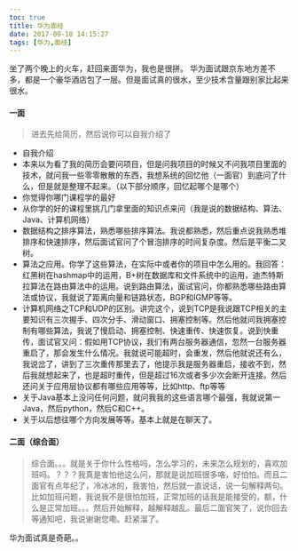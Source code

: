 ```yaml
---
toc: true
title: 华为面经
date: 2017-09-18 14:15:27
tags: [华为,面经]
---
```



  坐了两个晚上的火车，赶回来面华为，我也是很拼。
  华为面试跟京东地方差不多，都是一个豪华酒店包了一层。但是面试真的很水，至少技术含量跟别家比起来很水。
<!--more-->
#### 一面
> 进去先给简历，然后说你可以自我介绍了 
- 自我介绍
- 本来以为看了我的简历会要问项目，但是问我项目的时候又不问我项目里面的技术，就问我一些零零散散的东西，我想系统的回忆他（一面官）到底问了什么，但是就是整理不起来。（以下部分顺序，回忆起哪个是哪个）
- 你觉得你哪门课程学的最好
- 从你学的好的课程里挑几门拿里面的知识点来问（我是说的数据结构、算法、Java、计算机网络）
- 数据结构之排序算法，熟悉哪些排序算法。我说都熟悉，然后重点说我熟悉堆排序和快速排序，然后面试官问了个冒泡排序的时间复杂度。然后是平衡二叉树。
- 算法之应用。你学了这些算法，在实际中或者你的项目中怎么用的。我回答：红黑树在hashmap中的运用，B+树在数据库和文件系统中的运用，迪杰特斯拉算法在路由算法中的运用。说到路由算法，面试官问，你都熟悉哪些路由算法或协议，我就说了距离向量和链路状态，BGP和IGMP等等。
- 计算机网络之TCP和UDP的区别。讲完这个，说到TCP是我说跟TCP相关的主要知识有三次握手、四次分手、滑动窗口、拥塞控制等。然后他就问我拥塞控制有哪些算法，我说了慢启动、拥塞控制、快速重传、快速恢复。说到快重传，面试官又问：假如用TCP协议，我们有两台服务器通信，忽然一台服务器重启了，那会发生什么情况。我就说可能超时，会重发，然后他就说还有么，我说岔了，讲到了三次重传那里去了，他提示我是服务器重启，接收不到，然后我就想起来了，也是超时重传，但是超过16次或者多少次会断开连接。然后还问关于应用层协议都有哪些应用等等，比如http、ftp等等
- 关于Java基本上没问任何问题，就问我我的这些语言哪个最强，我就说第一Java，然后python，然后C和C++。
- 关于以后想往哪个方向发展等等。基本上就是在聊天了。

#### 二面（综合面）
> 综合面。。。就是关于你什么性格吗，怎么学习的，未来怎么规划的，喜欢加班吗。？？？我真是害怕他这么问，那就是说加班很多咯，好怕怕。而且二面官有点年纪了，冷冰冰的，我害怕，然后就一直说话，说一句解释两句。比如加班问题，我说我不是很怕加班，正常加班的话我是能接受的，额，什么是正常加班。。。然后开始解释，越解释越乱。最后二面官笑了，说你回去等通知吧，我说谢谢您嘞。赶紧溜了。


华为面试真是奇葩。。
